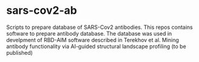 # sars-cov2-ab
Scripts to prepare database of SARS-Cov2 antibodies.
This repos contains software to prepare antibody database.
The database was used in develpment of RBD-AIM software described in
Terekhov et al. Mining antibody functionality via AI-guided structural landscape profiling
(to be published)
